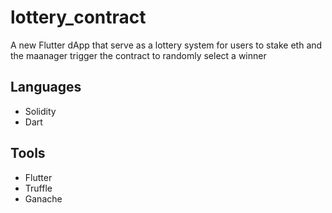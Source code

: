 # lottery_contract

A new Flutter dApp that serve as a lottery system for users to stake eth and the maanager trigger the contract to randomly select a winner

## Languages

- Solidity
- Dart

## Tools
- Flutter
- Truffle
- Ganache
